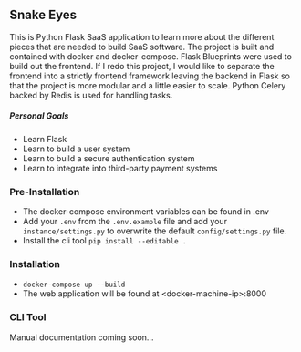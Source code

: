 ## Snake Eyes
This is Python Flask SaaS application to learn more about the different pieces that
are needed to build SaaS software. The project is built and contained with docker and
docker-compose. Flask Blueprints were used to build out the frontend. If I redo this 
project, I would like to separate the frontend into a strictly frontend framework 
leaving the backend in Flask so that the project is more modular and a little easier 
to scale. Python Celery backed by Redis is used for handling tasks. 

##### Personal Goals
- Learn Flask 
- Learn to build a user system 
- Learn to build a secure authentication system 
- Learn to integrate into third-party payment systems

### Pre-Installation 
- The docker-compose environment variables can be found in .env
- Add your `.env` from the `.env.example` file and add your `instance/settings.py` to 
overwrite the default `config/settings.py` file. 
- Install the cli tool `pip install --editable .`

### Installation
- `docker-compose up --build`
- The web application will be found at \<docker-machine-ip\>:8000

### CLI Tool
Manual documentation coming soon...
